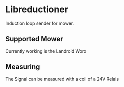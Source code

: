 # Libreductioner
Induction loop sender for mower.

## Supported Mower
Currently working is the Landroid Worx

## Measuring
The Signal can be measured with a coil of a 24V Relais
